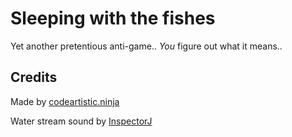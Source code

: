 Sleeping with the fishes
========================
Yet another pretentious anti-game.. *You* figure out what it means..

Credits
-------
Made by [codeartistic.ninja](http://the.codeartistic.ninja/)

Water stream sound by [InspectorJ](https://freesound.org/people/InspectorJ/)